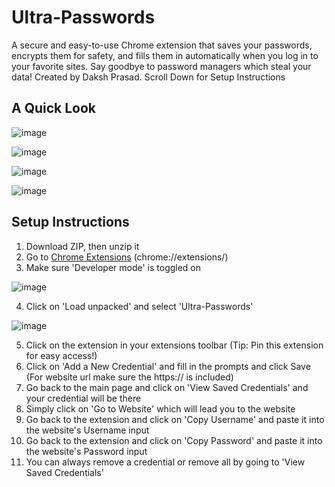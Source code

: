# Ultra-Passwords
A secure and easy-to-use Chrome extension that saves your passwords, encrypts them for safety, and fills them in automatically when you log in to your favorite sites. Say goodbye to password managers which steal your data! Created by Daksh Prasad.
Scroll Down for Setup Instructions

## A Quick Look

![image](https://github.com/user-attachments/assets/1697d43d-d4b4-4f7d-8162-6c58a5f92c4f)

![image](https://github.com/user-attachments/assets/1db0e903-85c2-46b9-9215-c08c3482c102)

![image](https://github.com/user-attachments/assets/c0b271c6-cad5-45b5-b2ec-e3f60bde25c9)

![image](https://github.com/user-attachments/assets/549a0bae-6c48-444b-b72c-bed8aac0da40)

## Setup Instructions
1. Download ZIP, then unzip it
2. Go to [Chrome Extensions](chrome://extensions/) (chrome://extensions/)
3. Make sure 'Developer mode' is toggled on

![image](https://github.com/user-attachments/assets/30842330-5243-4c23-a304-1ce0473e8576)

4. Click on 'Load unpacked' and select 'Ultra-Passwords'

![image](https://github.com/user-attachments/assets/05418ecf-a46a-4424-b048-7f58050a81d8)

5. Click on the extension in your extensions toolbar (Tip: Pin this extension for easy access!)
6. Click on 'Add a New Credential' and fill in the prompts and click Save (For website url make sure the https:// is included)
7. Go back to the main page and click on 'View Saved Credentials' and your credential will be there
8. Simply click on 'Go to Website' which will lead you to the website
9. Go back to the extension and click on 'Copy Username' and paste it into the website's Username input
10. Go back to the extension and click on 'Copy Password' and paste it into the website's Password input
11. You can always remove a credential or remove all by going to 'View Saved Credentials'
